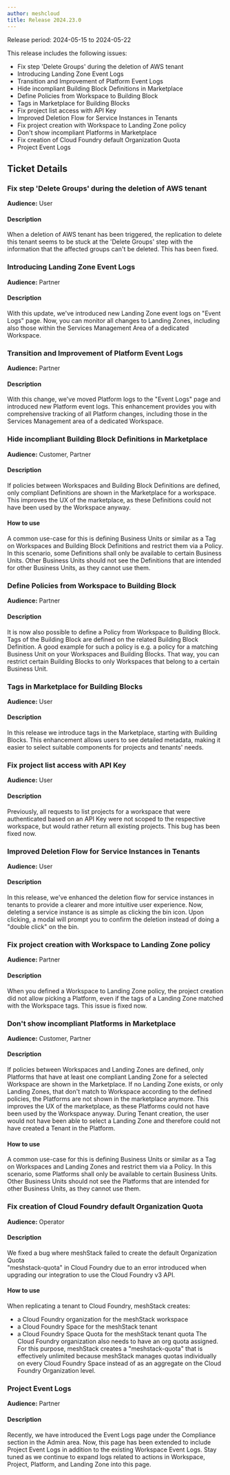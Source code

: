 ```yaml
---
author: meshcloud
title: Release 2024.23.0
---
```


Release period: 2024-05-15 to 2024-05-22

This release includes the following issues:
* Fix step 'Delete Groups' during the deletion of AWS tenant
* Introducing Landing Zone Event Logs
* Transition and Improvement of Platform Event Logs
* Hide incompliant Building Block Definitions in Marketplace
* Define Policies from Workspace to Building Block
* Tags in Marketplace for Building Blocks
* Fix project list access with API Key
* Improved Deletion Flow for Service Instances in Tenants
* Fix project creation with Workspace to Landing Zone policy
* Don't show incompliant Platforms in Marketplace
* Fix creation of Cloud Foundry default Organization Quota
* Project Event Logs
<!--truncate-->

## Ticket Details
### Fix step 'Delete Groups' during the deletion of AWS tenant
**Audience:** User


#### Description
When a deletion of AWS tenant has been triggered, the replication to delete this tenant seems to be stuck at the 'Delete Groups' step with the information that the affected groups can't be deleted. This has been fixed.

### Introducing Landing Zone Event Logs
**Audience:** Partner


#### Description
With this update, we've introduced new Landing Zone 
event logs on "Event Logs" page. Now, you can monitor 
all changes to Landing Zones, including also those 
within the Services Management Area of a dedicated 
Workspace.

### Transition and Improvement of Platform Event Logs
**Audience:** Partner


#### Description
With this change, we've moved Platform logs to the "Event Logs" 
page and introduced new Platform event logs. This enhancement 
provides you with comprehensive tracking of all Platform changes, 
including those in the Services Management area of a dedicated 
Workspace.

### Hide incompliant Building Block Definitions in Marketplace
**Audience:** Customer, Partner


#### Description
If policies between Workspaces and Building Block Definitions are defined, only compliant Definitions 
are shown in the Marketplace for a workspace. This improves the UX of the marketplace, as these Definitions
could not have been used by the Workspace anyway.

#### How to use
A common use-case for this is defining Business Units or similar as a Tag on Workspaces and Building Block Definitions
and restrict them via a Policy. In this scenario, some Definitions shall only be available to certain
Business Units. Other Business Units should not see the Definitions that are intended for other Business Units,
as they cannot use them.

### Define Policies from Workspace to Building Block
**Audience:** Partner


#### Description
It is now also possible to define a Policy from Workspace to Building Block. Tags of the Building Block are
defined on the related Building Block Definition. A good example for 
such a policy is e.g. a policy for a matching Business Unit on your Workspaces and Building Blocks.
That way, you can restrict certain Building Blocks to only Workspaces that belong to a certain Business Unit.

### Tags in Marketplace for Building Blocks
**Audience:** User


#### Description
In this release we introduce tags in the Marketplace, starting with Building Blocks. This enhancement 
allows users to see detailed metadata, making it easier to select suitable components for projects and 
tenants' needs.

### Fix project list access with API Key
**Audience:** User


#### Description
Previously, all requests to list projects for a workspace 
that were authenticated based on an API Key were not scoped to
the respective workspace, but would rather return all existing
projects. This bug has been fixed now.

### Improved Deletion Flow for Service Instances in Tenants
**Audience:** User


#### Description
In this release, we've enhanced the deletion flow for service instances in tenants to provide a clearer 
and more intuitive user experience. Now, deleting a service instance is as simple as clicking the bin 
icon. Upon clicking, a modal will prompt you to confirm the deletion instead of doing a "double click" 
on the bin.

### Fix project creation with Workspace to Landing Zone policy
**Audience:** Partner


#### Description
When you defined a Workspace to Landing Zone policy, the project creation did
not allow picking a Platform, even if the tags of a Landing Zone matched with the Workspace
tags. This issue is fixed now.

### Don't show incompliant Platforms in Marketplace
**Audience:** Customer, Partner


#### Description
If policies between Workspaces and Landing Zones are defined, only Platforms that have at least one
compliant Landing Zone for a selected Workspace are shown in the Marketplace. If no Landing Zone exists,
or only Landing Zones, that don't match to Workspace according to the defined policies, the Platforms
are not shown in the marketplace anymore. This improves the UX of the marketplace, as these Platforms
could not have been used by the Workspace anyway. During Tenant creation, the user would not have been
able to select a Landing Zone and therefore could not have created a Tenant in the Platform.

#### How to use
A common use-case for this is defining Business Units or similar as a Tag on Workspaces and Landing Zones
and restrict them via a Policy. In this scenario, some Platforms shall only be available to certain
Business Units. Other Business Units should not see the Platforms that are intended for other Business Units,
as they cannot use them.

### Fix creation of Cloud Foundry default Organization Quota
**Audience:** Operator


#### Description
We fixed a bug where meshStack failed to create the default Organization Quota  
"meshstack-quota" in Cloud Foundry due to an error introduced when upgrading
our integration to use the Cloud Foundry v3 API.

#### How to use
When replicating a tenant to Cloud Foundry, meshStack creates:
- a Cloud Foundry organization for the meshStack workspace
- a Cloud Foundry Space for the meshStack tenant
- a Cloud Foundry Space Quota for the meshStack tenant quota
The Cloud Foundry organization also needs to have an org quota assigned. For this purpose,
meshStack creates a "meshstack-quota" that is effectively unlimited because meshStack
manages quotas individually on every Cloud Foundry Space instead of as an aggregate on the 
Cloud Foundry Organization level.

### Project Event Logs
**Audience:** Partner


#### Description
Recently, we have introduced the Event Logs page under the Compliance section
in the Admin area. Now, this page has been extended to include Project Event
Logs in addition to the existing Workspace Event Logs. Stay tuned as we
continue to expand logs related to actions in Workspace, Project, Platform,
and Landing Zone into this page.

